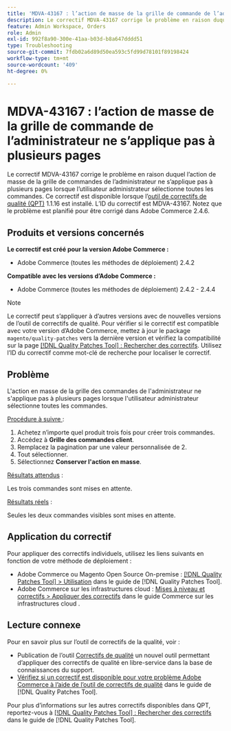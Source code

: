 ```yaml
---
title: 'MDVA-43167 : l’action de masse de la grille de commande de l’administrateur ne s’applique pas à plusieurs pages'
description: Le correctif MDVA-43167 corrige le problème en raison duquel l’action de masse de la grille de commandes de l’administrateur ne s’applique pas à plusieurs pages lorsque l’utilisateur administrateur sélectionne toutes les commandes. Ce correctif est disponible lorsque l’outil [Outil de correctifs de la qualité (QPT)](https://experienceleague.adobe.com/en/docs/commerce-operations/tools/quality-patches-tool/quality-patches-tool-to-self-serve-quality-patches) 1.1.16 est installé. L’ID du correctif est MDVA-43167. Notez que le problème est planifié pour être corrigé dans Adobe Commerce 2.4.6.
feature: Admin Workspace, Orders
role: Admin
exl-id: 992f8a90-300e-41aa-b03d-b8a647dddd51
type: Troubleshooting
source-git-commit: 7fdb02a6d89d50ea593c5fd99d78101f89198424
workflow-type: tm+mt
source-wordcount: '409'
ht-degree: 0%

---
```


# MDVA-43167 : l’action de masse de la grille de commande de l’administrateur ne s’applique pas à plusieurs pages

Le correctif MDVA-43167 corrige le problème en raison duquel l’action de masse de la grille de commandes de l’administrateur ne s’applique pas à plusieurs pages lorsque l’utilisateur administrateur sélectionne toutes les commandes. Ce correctif est disponible lorsque l’[outil de correctifs de qualité (QPT)](https://experienceleague.adobe.com/en/docs/commerce-operations/tools/quality-patches-tool/quality-patches-tool-to-self-serve-quality-patches) 1.1.16 est installé. L’ID du correctif est MDVA-43167. Notez que le problème est planifié pour être corrigé dans Adobe Commerce 2.4.6.

## Produits et versions concernés

**Le correctif est créé pour la version Adobe Commerce :**

* Adobe Commerce (toutes les méthodes de déploiement) 2.4.2

**Compatible avec les versions d’Adobe Commerce :**

* Adobe Commerce (toutes les méthodes de déploiement) 2.4.2 - 2.4.4

>[!NOTE]
>
>Le correctif peut s’appliquer à d’autres versions avec de nouvelles versions de l’outil de correctifs de qualité. Pour vérifier si le correctif est compatible avec votre version d’Adobe Commerce, mettez à jour le package `magento/quality-patches` vers la dernière version et vérifiez la compatibilité sur la page [[!DNL Quality Patches Tool] : Rechercher des correctifs](https://experienceleague.adobe.com/en/docs/commerce-operations/tools/quality-patches-tool/quality-patches-tool-to-self-serve-quality-patches). Utilisez l’ID du correctif comme mot-clé de recherche pour localiser le correctif.

## Problème

L&#39;action en masse de la grille des commandes de l&#39;administrateur ne s&#39;applique pas à plusieurs pages lorsque l&#39;utilisateur administrateur sélectionne toutes les commandes.

<u>Procédure à suivre </u> :

1. Achetez n’importe quel produit trois fois pour créer trois commandes.
1. Accédez à **Grille des commandes client**.
1. Remplacez la pagination par une valeur personnalisée de 2.
1. Tout sélectionner.
1. Sélectionnez **Conserver l&#39;action en masse**.

<u>Résultats attendus</u> :

Les trois commandes sont mises en attente.

<u>Résultats réels</u> :

Seules les deux commandes visibles sont mises en attente.

## Application du correctif

Pour appliquer des correctifs individuels, utilisez les liens suivants en fonction de votre méthode de déploiement :

* Adobe Commerce ou Magento Open Source On-premise : [[!DNL Quality Patches Tool] > Utilisation](/help/tools/quality-patches-tool/usage.md) dans le guide de [!DNL Quality Patches Tool].
* Adobe Commerce sur les infrastructures cloud : [Mises à niveau et correctifs > Appliquer des correctifs](https://experienceleague.adobe.com/docs/commerce-cloud-service/user-guide/develop/upgrade/apply-patches.html) dans le guide Commerce sur les infrastructures cloud .

## Lecture connexe

Pour en savoir plus sur l’outil de correctifs de la qualité, voir :

* Publication de l’outil [Correctifs de qualité](https://experienceleague.adobe.com/en/docs/commerce-operations/tools/quality-patches-tool/quality-patches-tool-to-self-serve-quality-patches) un nouvel outil permettant d’appliquer des correctifs de qualité en libre-service dans la base de connaissances du support.
* [Vérifiez si un correctif est disponible pour votre problème Adobe Commerce à l’aide de l’outil de correctifs de qualité](/help/tools/quality-patches-tool/patches-available-in-qpt/check-patch-for-magento-issue-with-magento-quality-patches.md) dans le guide de [!DNL Quality Patches Tool].

Pour plus d’informations sur les autres correctifs disponibles dans QPT, reportez-vous à [[!DNL Quality Patches Tool] : Rechercher des correctifs](https://experienceleague.adobe.com/tools/commerce-quality-patches/index.html) dans le guide de [!DNL Quality Patches Tool].
